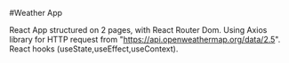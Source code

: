 #Weather App

React App structured on 2 pages, with React Router Dom. Using Axios library for HTTP request from "https://api.openweathermap.org/data/2.5". React hooks (useState,useEffect,useContext).
